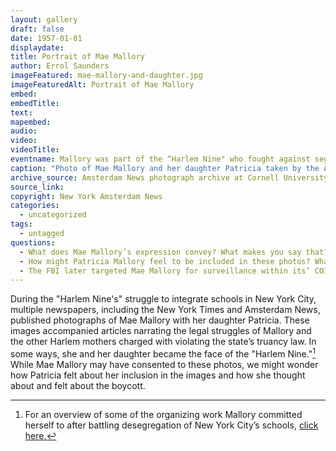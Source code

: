 ```yaml
---
layout: gallery
draft: false
date: 1957-01-01
displaydate: 
title: Portrait of Mae Mallory
author: Errol Saunders
imageFeatured: mae-mallory-and-daughter.jpg
imageFeaturedAlt: Portrait of Mae Mallory
embed:
embedTitle:
text:
mapembed:
audio:
video:
videoTitle:
eventname: Mallory was part of the “Harlem Nine" who fought against segregated schooling.
caption: "Photo of Mae Mallory and her daughter Patricia taken by the Amsterdam News during \"Harlem Nine's\" struggle against segregated schooling."
archive_source: Amsterdam News photograph archive at Cornell University Library - Rare and Manuscript Collections
source_link: 
copyright: New York Amsterdam News
categories:
  - uncategorized
tags:
  - untagged
questions:
  - What does Mae Mallory’s expression convey? What makes you say that?
  - How might Patricia Mallory feel to be included in these photos? What about her posture and expression stand out to you?
  - The FBI later targeted Mae Mallory for surveillance within its’ COINTELPRO program. Why do you think the FBI would monitor and focus on someone like Mallory?
---
```


During the "Harlem Nine's" struggle to integrate schools in New York City, multiple newspapers, including the New York Times and Amsterdam News, published photographs of Mae Mallory with her daughter Patricia. These images accompanied articles narrating the legal struggles of Mallory and the other Harlem mothers charged with violating the state’s truancy law. In some ways, she and her daughter became the face of the "Harlem Nine."[^1] While Mae Mallory may have consented to these photos, we might wonder how Patricia felt about her inclusion in the images and how she thought about and felt about the boycott.

[^1]: For an overview of some of the organizing work Mallory committed herself to after battling desegregation of New York City’s schools, [click here.](https://www.aaihs.org/mae-mallory-forgotten-black-power-intellectual/)